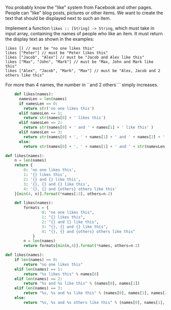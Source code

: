 You probably know the "like" system from Facebook and other pages. People can "like" blog posts, pictures or other items. We want to create the text that should be displayed next to such an item.

Implement a function ```likes :: [String] -> String```, which must take in input array, containing the names of people who like an item. It must return the display text as shown in the examples:

    likes [] // must be "no one likes this"
    likes ["Peter"] // must be "Peter likes this"
    likes ["Jacob", "Alex"] // must be "Jacob and Alex like this"
    likes ["Max", "John", "Mark"] // must be "Max, John and Mark like this"
    likes ["Alex", "Jacob", "Mark", "Max"] // must be "Alex, Jacob and 2 others like this"
For more than 4 names, the number in ``and 2 others``` simply increases.
```python
    def likes(names):
      namesLen = len(names)
      if namesLen == 0:
        return str('no one likes this')
      elif namesLen == 1:
        return str(names[0] + ' likes this')
      elif namesLen == 2:
        return str(names[0] + ' and ' + names[1] + ' like this' )
      elif namesLen == 3:
        return str(names[0] + ', ' + names[1] + ' and ' + names[2] + ' like this' )
      else:
        return str(names[0] + ', ' + names[1] + ' and ' + str(namesLen - 2)  + ' others like this' )
```        
```python
def likes(names):
    n = len(names)
    return {
        0: 'no one likes this',
        1: '{} likes this', 
        2: '{} and {} like this', 
        3: '{}, {} and {} like this', 
        4: '{}, {} and {others} others like this'
    }[min(4, n)].format(*names[:3], others=n-2)
```
```python
    def likes(names):
        formats = {
                0: "no one likes this",
                1: "{} likes this",
                2: "{} and {} like this",
                3: "{}, {} and {} like this",
                4: "{}, {} and {others} others like this"
            }
        n = len(names)
        return formats[min(n,4)].format(*names, others=n-2)
```
```python
def likes(names):
    if len(names) == 0:
        return "no one likes this"
    elif len(names) == 1:
        return "%s likes this" % names[0]
    elif len(names) == 2:
        return "%s and %s like this" % (names[0], names[1])
    elif len(names) == 3:
        return "%s, %s and %s like this" % (names[0], names[1], names[2])
    else:
        return "%s, %s and %s others like this" % (names[0], names[1], len(names)-2)
```
